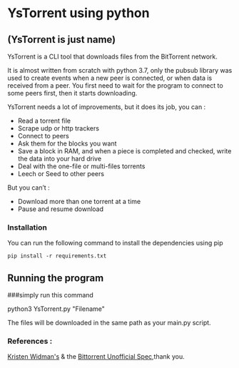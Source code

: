 
# YsTorrent using python 
## (YsTorrent is just name)

YsTorrent is a CLI tool that downloads files from the BitTorrent network.


It is almost written from scratch with python 3.7, only the pubsub library was used to create events when a new peer is connected, or when data is received from a peer.
You first need to wait for the program to connect to some peers first, then it starts downloading.

YsTorrent needs a lot of improvements, but it does its job, you can :
-	Read a torrent file
-	Scrape udp or http trackers
-	Connect to peers
-	Ask them for the blocks you want
-	Save a block in RAM, and when a piece is completed and checked, write the data into your hard 		drive
-	Deal with the one-file or multi-files torrents
-	Leech or Seed to other peers

But you can’t :
-	Download more than one torrent at a time
-	Pause and resume download


### Installation
You can run the following command to install the dependencies using pip

`pip install -r requirements.txt`

## Running the program

###simply run this command

python3 YsTorrent.py "Filename"



The files will be downloaded in the same path as your main.py script.

### References :
 
[Kristen Widman's](http://www.kristenwidman.com/blog/how-to-write-a-bittorrent-client-part-1 "Kristen Widman's blog") & the
[Bittorrent Unofficial Spec](https://wiki.theory.org/BitTorrentSpecification "Bittorrent Unofficial Spec"),thank you.



